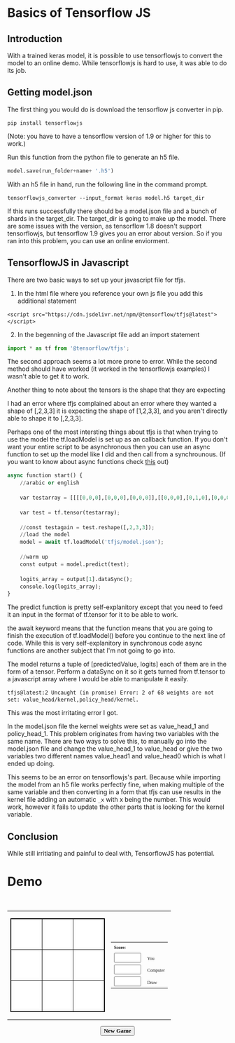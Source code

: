 
# Basics of Tensorflow JS

## Introduction
With a trained keras model, it is possible to use tensorflowjs to convert the model to an online demo. While tensorflowjs is hard to use, it was able to do its job. 

## Getting model.json
The first thing you would do is download the tensorflow js converter in pip.
```
pip install tensorflowjs
```
(Note: you have to have a tensorflow version of 1.9 or higher for this to work.)

Run this function from the python file to generate an h5 file.
```python
model.save(run_folder+name+ '.h5')
```

With an h5 file in hand, run the following line in the command prompt.
```
tensorflowjs_converter --input_format keras model.h5 target_dir
```
If this runs successfully there should be a model.json file and a bunch of shards in the target_dir. The target_dir is going to make up the model. There are some issues with the version, as tensorflow 1.8 doesn't support tensorflowjs, but tensorflow 1.9 gives you an error about version. So if you ran into this problem, you can use an online enviorment.

## TensorflowJS in Javascript	
There are two basic ways to set up your javascript file for tfjs.
1. In the html file where you reference your own js file you add this additional statement
```
<script src="https://cdn.jsdelivr.net/npm/@tensorflow/tfjs@latest"> </script>
```
2. In the begenning of the Javascript file add an import statement
```javascript
import * as tf from '@tensorflow/tfjs';
```

The second approach seems a lot more prone to error. While the second method should have worked (it worked in the tensorflowjs examples) I wasn't able to get it to work.

Another thing to note about the tensors is the shape that they are expecting

I had an error where tfjs complained about an error where they wanted a shape of [,2,3,3] it is expecting the shape of [1,2,3,3], and you aren't directly able to shape it to [,2,3,3].

Perhaps one of the most intersting things about tfjs is that when trying to use the model the tf.loadModel is set up as an callback function. If you don't want your entire script to be asynchronous then you can use an async function to set up the model like I did and then call from a synchrounous.
(If you want to know about async functions check [this](https://medium.com/codebuddies/getting-to-know-asynchronous-javascript-callbacks-promises-and-async-await-17e0673281ee) out)
```python
async function start() {
    //arabic or english
    
    var testarray = [[[[0,0,0],[0,0,0],[0,0,0]],[[0,0,0],[0,1,0],[0,0,0]]]];

    var test = tf.tensor(testarray);

    //const testagain = test.reshape([,2,3,3]);
    //load the model 
    model = await tf.loadModel('tfjs/model.json');
    
    //warm up 
    const output = model.predict(test);
    
    logits_array = output[1].dataSync();
    console.log(logits_array);
}
```
The predict function is pretty self-explanitory except that you need to feed it an input in the format of tf.tensor for it to be able to work.

the await keyword means that the function means that you are going to finish the execution of tf.loadModel() before you continue to the next line of code. While this is very self-explanitory in synchronous code async functions are another subject that I'm not going to go into.

The model returns a tuple of [predictedValue, logits] each of them are in the form of a tensor. Perform a dataSync on it so it gets turned from tf.tensor to a javascript array where I would be able to manipulate it easily.
 
```
tfjs@latest:2 Uncaught (in promise) Error: 2 of 68 weights are not set: value_head/kernel,policy_head/kernel.
```
This was the most irritating error I got.

In the model.json file the kernel weights were set as value_head_1 and policy_head_1. This problem originates from having two variables with the same name. There are two ways to solve this, to manually go into the model.json file and change the value_head_1 to value_head or give the two variables two different names value_head1 and value_head0 which is what I ended up doing.

This seems to be an error on tensorflowjs's part. Because while importing the model from an h5 file works perfectly fine, when making multiple of the same variable and then converting in a form that tfjs can use results in the kernel file adding an automatic ```_x``` with x being the number. This would work, however it fails to update the other parts that is looking for the kernel variable.

## Conclusion
While still irritiating and painful to deal with, TensorflowJS has potential.

# Demo
<html>
<head>
<script src="https://cdn.jsdelivr.net/npm/@tensorflow/tfjs@latest"> </script>


<script src="backend.js" defer></script> 
<img border="0" height="0"
src="krestik.gif" width="0">
<img border="0" height="0"
src="nolik.gif" width="0">
</head>
<body>
	
<form name="game">
<div align="center"><center><table border="0">
<TBODY>
<tr>
<td><table border="1" borderColor="#000000" cellPadding="0" cellSpacing="0">
<TBODY>
<tr>
<td><a id ="A"><img border="0" height="61" name="A"
src="blank.jpg" width="56"></a></td>
<td><a id ="B"><img border="0" height="61" name="B"
src="blank.jpg" width="56"></a></td>
<td><a id = "C"><img border="0" height="61" name="C"
src="blank.jpg" width="56"></a></td>
</tr>
<tr>
<td><a id="D"><img border="0" height="61" name="D"
src="blank.jpg" width="56"></a></td>
<td><a id = "E"><img border="0" height="61" name="E"
src="blank.jpg" width="56"></a></td>
<td><a id="F"><img border="0" height="61" name="F"
src="blank.jpg" width="56"></a></td>
</tr>
<tr>
<td><a id="G"><img border="0" height="61" name="G"
src="blank.jpg" width="56"></a></td>
<td><a id="H"><img border="0" height="61" name="H"
src="blank.jpg" width="56"></a></td>
<td><a id = "I"><img border="0" height="61" name="I"
src="blank.jpg" width="56"></a></td>
</tr>
</TBODY>
</table>
</td>
<td><table>
<TBODY>
<tr colspan="2">
<td><font face="MS Sans Serif" size="1"><b>Score:</b></font></td>
</tr>
<tr>
<td><font face="MS Sans Serif" size="1"><input name="you" size="5"
style="font-family: MS Sans Serif; font-size: 1"></font></td>
<td><font face="MS Sans Serif" size="1">You</font></td>
</tr>
<tr>
<td><font face="MS Sans Serif" size="1"><input name="computer" size="5"
style="font-family: MS Sans Serif; font-size: 1"></font></td>
<td><font face="MS Sans Serif" size="1">Computer</font></td>
</tr>
<tr>
<td><font face="MS Sans Serif" size="1"><input name="ties" size="5"
style="font-family: MS Sans Serif; font-size: 1"></font></td>
<td><font face="MS Sans Serif" size="1">Draw</font></td>
</tr>
</TBODY>
</table>
</td>
</tr>
</TBODY>
</table>
</center></div>

<div align="center"><center><p><button id ="button"
style="font-family: MS Sans Serif; font-size: 1; font-weight: bold">New Game</button> </p>
</center></div>
</form> 

</body>
</html>